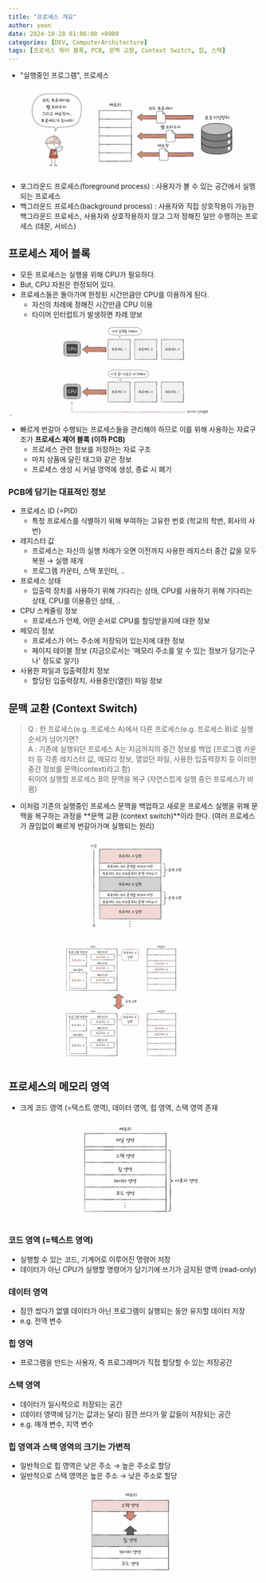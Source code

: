 ```yaml
---
title: "프로세스 개요"
author: yeon
date: 2024-10-28 01:06:00 +0900
categories: [DEV, ComputerArchitecture]
tags: [프로세스 제어 블록, PCB, 문맥 교환, Context Switch, 힙, 스택]
---
```


- "실행중인 프로그램", 프로세스

![alt text](/assets/img/운영체제/프로세스개요/image.png)

- 포그라운드 프로세스(foreground process) : 사용자가 볼 수 있는 공간에서 실행되는 프로세스
- 백그라운드 프로세스(background process) : 사용자와 직접 상호작용이 가능한 백그라운드 프로세스, 사용자와 상호작용하지 않고 그저 정해진 일만 수행하는 프로세스 (데몬, 서비스)

## 프로세스 제어 블록

- 모든 프로세스는 실행을 위해 CPU가 필요하다.
- But, CPU 자원은 한정되어 있다.
- 프로세스들은 돌아가며 한정된 시간만큼만 CPU를 이용하게 된다.
    - 자신의 차례에 정해진 시간만큼 CPU 이용
    - 타이머 인터럽트가 발생하면 차례 양보

![alt text](/assets/img/운영체제/프로세스개요/image-1.png)

- 빠르게 번갈아 수행되는 프로세스들을 관리해야 하므로 이를 위해 사용하는 자료구조가 **프로세스 제어 블록 (이하 PCB)**
    - 프로세스 관련 정보를 저장하는 자료 구조
    - 마치 상품에 달린 태그와 같은 정보
    - 프로세스 생성 시 커널 영역에 생성, 종료 시 폐기

### PCB에 담기는 대표적인 정보

- 프로세스 ID (=PID)
    - 특정 프로세스를 식별하기 위해 부여하는 고유한 번호 (학교의 학번, 회사의 사번)
- 레지스터 값
    - 프로세스는 자신의 실행 차례가 오면 이전까지 사용한 레지스터 중간 값을 모두 복원 → 실행 재개
    - 프로그램 카운터, 스택 포인터, ..
- 프로세스 상태
    - 입출력 장치를 사용하기 위해 기다리는 상태, CPU를 사용하기 위해 기다리는 상태, CPU를 이용중인 상태, ..
- CPU 스케줄링 정보
    - 프로세스가 언제, 어떤 순서로 CPU를 할당받을지에 대한 정보
- 메모리 정보
    - 프로세스가 어느 주소에 저장되어 있는지에 대한 정보
    - 페이지 테이블 정보 (지금으로서는 '메모리 주소를 알 수 있는 정보가 담기는구나' 정도로 알기)
- 사용한 파일과 입출력장치 정보
    - 할당된 입출력장치, 사용중인(열린) 파일 정보

## 문맥 교환 (Context Switch)

> Q : 한 프로세스(e.g. 프로세스 A)에서 다른 프로세스(e.g. 프로세스 B)로 실행 순서가 넘어가면?   
A : 기존에 실행되던 프로세스 A는 지금까지의 중간 정보를 백업 (프로그램 카운터 등 각종 레지스터 값, 메모리 정보, 열었던 파일, 사용한 입출력장치 등 이러한 중간 정보를 문맥(context)라고 함)   
뒤이어 실행할 프로세스 B의 문맥을 복구 (자연스럽게 실행 중인 프로세스가 바뀜)

- 이처럼 기존의 실행중인 프로세스 문맥을 백업하고 새로운 프로세스 실행을 위해 문맥을 복구하는 과정을 **문맥 교환 (context switch)**이라 한다. (여러 프로세스가 끊임없이 빠르게 번갈아가며 실행되는 원리)

![alt text](/assets/img/운영체제/프로세스개요/image-2.png)
![alt text](/assets/img/운영체제/프로세스개요/image-3.png)

## 프로세스의 메모리 영역

- 크게 코드 영역 (=텍스트 영역), 데이터 영역, 힙 영역, 스택 영역 존재

![alt text](/assets/img/운영체제/프로세스개요/image-4.png)

### 코드 영역 (=텍스트 영역)

- 실행할 수 있는 코드, 기계어로 이루어진 명령어 저장
- 데이터가 아닌 CPU가 실행할 명령어가 담기기에 쓰기가 금지된 영역 (read-only)

### 데이터 영역

- 잠깐 썼다가 없앨 데이터가 아닌 프로그램이 실행되는 동안 유지할 데이터 저장
- e.g. 전역 변수

### 힙 영역

- 프로그램을 만드는 사용자, 즉 프로그래머가 직접 할당할 수 있는 저장공간

### 스택 영역

- 데이터가 일시적으로 저장되는 공간
- (데이터 영역에 담기는 값과는 달리) 잠깐 쓰다가 말 값들이 저장되는 공간
- e.g. 매개 변수, 지역 변수

### 힙 영역과 스택 영역의 크기는 가변적

- 일반적으로 힙 영역은 낮은 주소 → 높은 주소로 할당
- 일반적으로 스택 영역은 높은 주소 → 낮은 주소로 할당

![alt text](/assets/img/운영체제/프로세스개요/image-5.png)